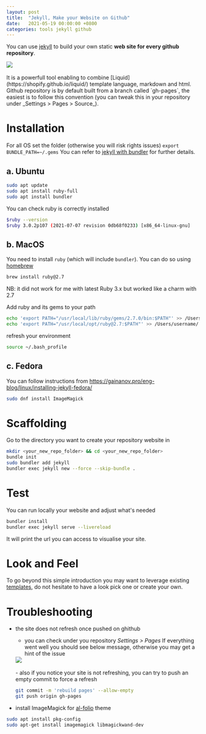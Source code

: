 ```yaml
---
layout: post
title:  "Jekyll, Make your Website on Github"
date:   2021-05-19 00:00:00 +0800
categories: tools jekyll github
---
```

You can use [jekyll][jekyll] to build your own static **web site for every github repository**.
<div class="row mt-3">
    <div class="col-sm mt-3 mt-md-0">
        <img class="img-fluid rounded z-depth-1" src="{{ site.baseurl }}/assets/img/2021-05-19-jekyll-logo.png">
    </div>
</div>
<br/>
It is a powerfull tool enabling to combine [Liquid](https://shopify.github.io/liquid/) template language, markdown and html. 
Github repository is by default built from a branch called `gh-pages`, the easiest is to follow this convention (you can tweak this in your repository under _Settings > Pages > Source_).

# Installation

For all OS set the folder (otherwise you will risk rights issues) ```export BUNDLE_PATH=~/.gems```
You can refer to [jekyll with bundler][jekyll with bundler] for further details.

## a. Ubuntu

```bash
sudo apt update
sudo apt install ruby-full
sudo apt install bundler
```

You can check ruby is correctly installed
```bash
$ruby --version
$ruby 3.0.2p107 (2021-07-07 revision 0db68f0233) [x86_64-linux-gnu]
```

## b. MacOS
You need to install `ruby` (which will include `bundler`). You can do so using [homebrew][homebrew]
```bash
brew install ruby@2.7
```
NB: it did not work for me with latest Ruby 3.x but worked like a charm with 2.7

Add ruby and its gems to your path
```bash
echo 'export PATH="/usr/local/lib/ruby/gems/2.7.0/bin:$PATH"' >> /Users/username/.bash_profile
echo 'export PATH="/usr/local/opt/ruby@2.7:$PATH"' >> /Users/username/.bash_profile
```
refresh your environment
```bash
source ~/.bash_profile
```
## c. Fedora
You can follow instructions from https://gainanov.pro/eng-blog/linux/installing-jekyll-fedora/
```bash
sudo dnf install ImageMagick
```

# Scaffolding

Go to the directory you want to create your repository website in
```bash
mkdir <your_new_repo_folder> && cd <your_new_repo_folder>
bundle init
sudo bundler add jekyll
bundler exec jekyll new --force --skip-bundle .
```

# Test
You can run locally your website and adjust what's needed
```bash
bundler install
bundler exec jekyll serve --livereload
```
It will print the url you can access to visualise your site.

# Look and Feel
To go beyond this simple introduction you may want to leverage existing [templates][jekyll-templates], do not hesitate to have a look pick one or create your own.


# Troubleshooting
- the site does not refresh once pushed on ghithub
    - you can check under you repository *Settings > Pages*
    If everything went well you should see below message, otherwise you may get a hint of the issue
    <div class="row mt-3">
        <div class="col-sm mt-3 mt-md-0">
            <img class="img-fluid rounded z-depth-1" src="{{ site.baseurl }}/assets/img/2021-05-19-jekyll-github.png">
        </div>
    </div>
    <br/>
    - also if you notice your site is not refreshing, you can try to push an empty commit to force a refresh 

    ```bash
    git commit -m 'rebuild pages' --allow-empty
    git push origin gh-pages
    ```

- install ImageMagick for [al-folio](https://github.com/alshedivat/al-folio) theme

```bash
sudo apt install pkg-config
sudo apt-get install imagemagick libmagickwand-dev
```

[jekyll]: <https://jekyllrb.com/>
[homebrew]: <https://brew.sh/>
[jekyll with bundler]:<https://jekyllrb.com/tutorials/using-jekyll-with-bundler/>
[jekyll-templates]: <https://github.com/topics/jekyll-template>
